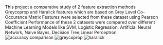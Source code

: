 This project a comparative study of 2 feature extraction methods Greycoprop and Haralick features which are based on Grey Level Co-Occurance Matrix 
Features were selected from these dataset using Pearson Coefficient 
Performance of these 2 datasets were compared over different Machine Learning Models like SVM, Logistic Regression, Artificial Neural Network, Naive Bayes, Decision Tree,Linear Perceptron
![accuracy comparison](https://user-images.githubusercontent.com/62832389/118117180-e898d400-b408-11eb-8e2b-3ebafa0b4b92.png)
![greycoprop](https://user-images.githubusercontent.com/62832389/118117182-e9ca0100-b408-11eb-89f2-532cd01967f9.png)
![haralick](https://user-images.githubusercontent.com/62832389/118117186-ea629780-b408-11eb-81ef-63349b874b8a.png)
